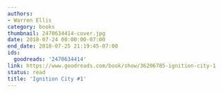 ```yaml
---
authors:
- Warren Ellis
category: books
thumbnail: 2470634414-cover.jpg
date: 2018-07-24 00:00:00-07:00
end_date: 2018-07-25 21:19:45-07:00
ids:
  goodreads: '2470634414'
link: https://www.goodreads.com/book/show/36206785-ignition-city-1
status: read
title: 'Ignition City #1'
---
```

